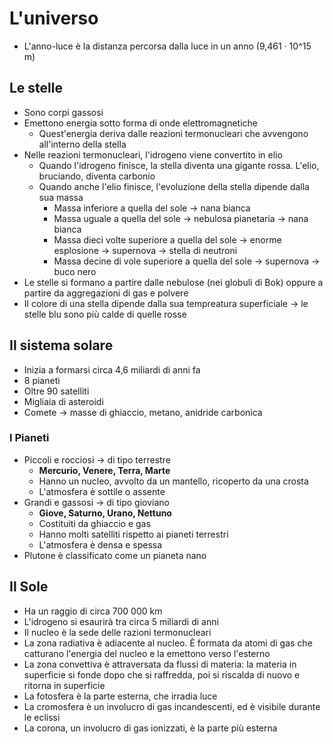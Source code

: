 # L'universo

- L'anno-luce è la distanza percorsa dalla luce in un anno (9,461 · 10^15 m)

## Le stelle

- Sono corpi gassosi
- Emettono energia sotto forma di onde elettromagnetiche
	- Quest'energia deriva dalle reazioni termonucleari che avvengono all'interno della stella
- Nelle reazioni termonucleari, l'idrogeno viene convertito in elio
	- Quando l'idrogeno finisce, la stella diventa una gigante rossa. L'elio, bruciando, diventa carbonio
	- Quando anche l'elio finisce, l'evoluzione della stella dipende dalla sua massa
		- Massa inferiore a quella del sole → nana bianca
		- Massa uguale a quella del sole → nebulosa pianetaria → nana bianca
		- Massa dieci volte superiore a quella del sole → enorme esplosione → supernova → stella di neutroni
		- Massa decine di vole superiore a quella del sole → supernova → buco nero
- Le stelle si formano a partire dalle nebulose (nei globuli di Bok) oppure a partire da aggregazioni di gas e polvere
- Il colore di una stella dipende dalla sua tempreatura superficiale → le stelle blu sono più calde di quelle rosse

## Il sistema solare

- Inizia a formarsi circa 4,6 miliardi di anni fa
- 8 pianeti
- Oltre 90 satelliti
- Migliaia di asteroidi
- Comete → masse di ghiaccio, metano, anidride carbonica

### I Pianeti

- Piccoli e rocciosi → di tipo terrestre
	- **Mercurio, Venere, Terra, Marte**
	- Hanno un nucleo, avvolto da un mantello, ricoperto da una crosta
	- L'atmosfera è sottile o assente
- Grandi e gassosi → di tipo gioviano
	- **Giove, Saturno, Urano, Nettuno**
	- Costituiti da ghiaccio e gas
	- Hanno molti satelliti rispetto ai pianeti terrestri
	- L'atmosfera è densa e spessa
- Plutone è classificato come un pianeta nano

## Il Sole

- Ha un raggio di circa 700 000 km
- L'idrogeno si esaurirà tra circa 5 miliardi di anni
- Il nucleo è la sede delle razioni termonucleari
- La zona radiativa è adiacente al nucleo. È formata da atomi di gas che catturano l'energia del nucleo e la emettono verso l'esterno
- La zona convettiva è attraversata da flussi di materia: la materia in superficie si fonde dopo che si raffredda, poi si riscalda di nuovo e ritorna in superficie
- La fotosfera è la parte esterna, che irradia luce
- La cromosfera è un involucro di gas incandescenti, ed è visibile durante le eclissi
- La corona, un involucro di gas ionizzati, è la parte più esterna